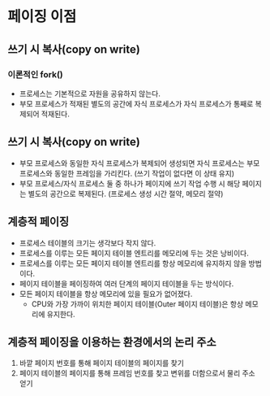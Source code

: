 # 페이징 이점

## 쓰기 시 복사(copy on write)

### 이론적인 fork()
* 프로세스는 기본적으로 자원을 공유하지 않는다.
* 부모 프로세스가 적재된 별도의 공간에 자식 프로세스가 자식 프로세스가 통째로 복제되어 적재된다.

## 쓰기 시 복사(copy on write)
* 부모 프로세스와 동일한 자식 프로세스가 복제되어 생성되면 자식 프로세스는 부모 프로세스와 동일한 프레임을 가리킨다. (쓰기 작업이 없다면 이 상태 유지)
* 부모 프로세스/자식 프로세스 둘 중 하나가 페이지에 쓰기 작업 수행 시 해당 페이지는 별도의 공간으로 복제된다. (프로세스 생성 시간 절약, 메모리 절약)

## 계층적 페이징
* 프로세스 테이블의 크기는 생각보다 작지 않다.
* 프로세스를 이루는 모든 페이지 테이블 엔트리를 메모리에 두는 것은 낭비이다.
* 프로세스를 이루는 모든 페이지 테이블 엔트리를 항상 메모리에 유지하지 않을 방법이다.
* 페이지 테이블을 페이징하여 여러 단계의 페이지 테이블을 두는 방식이다.
* 모든 페이지 테이블을 항상 메모리에 있을 필요가 없어졌다.
    * CPU와 가장 가까이 위치한 페이지 테이블(Outer 페이지 테이블)은 항상 메모리에 유지한다.

## 계층적 페이징을 이용하는 환경에서의 논리 주소
1. 바깥 페이지 번호를 통해 페이지 테이블의 페이지를 찾기
2. 페이지 테이블의 페이지를 통해 프레임 번호를 찾고 변위를 더함으로서 물리 주소 얻기
